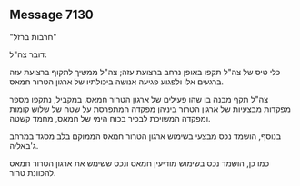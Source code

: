 ## Message 7130

"חרבות ברזל"

דובר צה"ל:

כלי טיס של צה"ל תקפו באופן נרחב ברצועת עזה; צה"ל ממשיך לתקוף ברצועת עזה ברגעים אלו ולפגוע פגיעה אנושה ביכולתיו של ארגון הטרור חמאס.

צה"ל תקף מבנה בו שהו פעילים של ארגון הטרור חמאס. 
במקביל, נתקפו מספר מפקדות מבצעיות של ארגון הטרור ביניהן מפקדה המתפרסת על שטח של שלוש קומות ומפקדה המשויכת לבכיר בכוח הימי של חמאס, מחמד קשטה. 

בנוסף, הושמד נכס מבצעי בשימוש ארגון הטרור חמאס הממוקם בלב מסגד במרחב ג'באליה.

כמו כן, הושמד נכס בשימוש מודיעין חמאס ונכס ששימש את ארגון הטרור חמאס להכוונת טרור.

